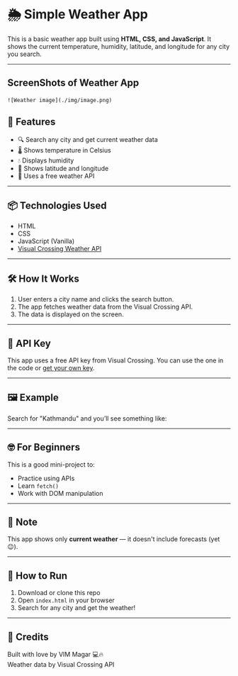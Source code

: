 # 🌦️ Simple Weather App

This is a basic weather app built using **HTML, CSS, and JavaScript**. It shows the current temperature, humidity, latitude, and longitude for any city you search.

---


## ScreenShots of Weather App
    ![Weather image](./img/image.png)
## 🚀 Features

- 🔍 Search any city and get current weather data
- 🌡️ Shows temperature in Celsius
- 💧 Displays humidity
- 📍 Shows latitude and longitude
- 🧠 Uses a free weather API

---

## 📦 Technologies Used

- HTML
- CSS
- JavaScript (Vanilla)
- [Visual Crossing Weather API](https://www.visualcrossing.com/)

---

## 🛠️ How It Works

1. User enters a city name and clicks the search button.
2. The app fetches weather data from the Visual Crossing API.
3. The data is displayed on the screen.

---

## 🔑 API Key

This app uses a free API key from Visual Crossing. You can use the one in the code or [get your own key](https://www.visualcrossing.com/weather-api).

---

## 🖼️ Example

Search for "Kathmandu" and you’ll see something like:


---

## 🤓 For Beginners

This is a good mini-project to:
- Practice using APIs
- Learn `fetch()`
- Work with DOM manipulation

---

## 📌 Note

This app shows only **current weather** — it doesn't include forecasts (yet 😉).

---

## 📁 How to Run

1. Download or clone this repo
2. Open `index.html` in your browser
3. Search for any city and get the weather!

---

## 🙌 Credits

Built with love by VIM Magar 💻🔥  
Weather data by Visual Crossing API

